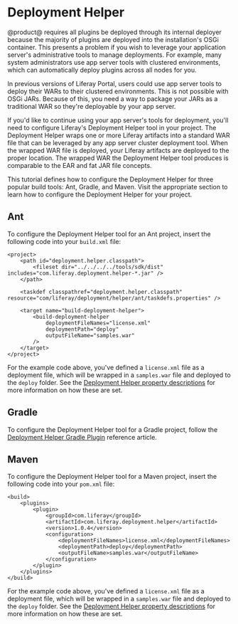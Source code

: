 # Deployment Helper

@product@ requires all plugins be deployed through its internal deployer because
the majority of plugins are deployed into the installation's OSGi container.
This presents a problem if you wish to leverage your application server's
administrative tools to manage deployments. For example, many system
administrators use app server tools with clustered environments, which can
automatically deploy plugins across all nodes for you.

In previous versions of Liferay Portal, users could use app server tools to
deploy their WARs to their clustered environments. This is not possible with
OSGi JARs. Because of this, you need a way to package your JARs as a traditional
WAR so they're deployable by your app server.

If you'd like to continue using your app server's tools for deployment, you'll
need to configure Liferay's Deployment Helper tool in your project. The
Deployment Helper wraps one or more Liferay artifacts into a standard WAR file
that can be leveraged by any app server cluster deployment tool. When the
wrapped WAR file is deployed, your Liferay artifacts are deployed to the proper
location. The wrapped WAR the Deployment Helper tool produces is comparable to
the EAR and fat JAR file concepts.

This tutorial defines how to configure the Deployment Helper for three popular
build tools: Ant, Gradle, and Maven. Visit the appropriate section to learn how
to configure the Deployment Helper for your project.

## Ant

To configure the Deployment Helper tool for an Ant project, insert the following
code into your `build.xml` file:

    <project>
        <path id="deployment.helper.classpath">
            <fileset dir="../../../../tools/sdk/dist" includes="com.liferay.deployment.helper-*.jar" />
        </path>

        <taskdef classpathref="deployment.helper.classpath" resource="com/liferay/deployment/helper/ant/taskdefs.properties" />

        <target name="build-deployment-helper">
            <build-deployment-helper
                deploymentFileNames="license.xml"
                deploymentPath="deploy"
                outputFileName="samples.war"
            />
        </target>
    </project>

For the example code above, you've defined a `license.xml` file as a deployment
file, which will be wrapped in a `samples.war` file and deployed to the `deploy`
folder. See the
[Deployment Helper property descriptions](/develop/reference/-/knowledge_base/7-0/deployment-helper-gradle-plugin#task-properties)
for more information on how these are set.

## Gradle

To configure the Deployment Helper tool for a Gradle project, follow the
[Deployment Helper Gradle Plugin](/develop/reference/-/knowledge_base/7-0/deployment-helper-gradle-plugin)
reference article.

## Maven

To configure the Deployment Helper tool for a Maven project, insert the
following code into your `pom.xml` file:

    <build>
        <plugins>
            <plugin>
                <groupId>com.liferay</groupId>
                <artifactId>com.liferay.deployment.helper</artifactId>
                <version>1.0.4</version>
                <configuration>
                    <deploymentFileNames>license.xml</deploymentFileNames>
                    <deploymentPath>deploy</deploymentPath>
                    <outputFileName>samples.war</outputFileName>
                </configuration>
            </plugin>
        </plugins>
    </build>

For the example code above, you've defined a `license.xml` file as a deployment
file, which will be wrapped in a `samples.war` file and deployed to the `deploy`
folder. See the
[Deployment Helper property descriptions](/develop/reference/-/knowledge_base/7-0/deployment-helper-gradle-plugin#task-properties)
for more information on how these are set.